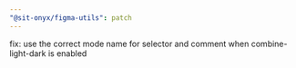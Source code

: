 ```yaml
---
"@sit-onyx/figma-utils": patch
---
```


fix: use the correct mode name for selector and comment when combine-light-dark is enabled
